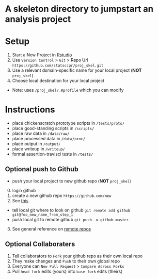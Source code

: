 # A skeleton directory to jumpstart an analysis project

# Setup

1. Start a New Project in [Rstudio](https://www.rstudio.com/) 
2. Use `Version Control` > `Git` > Repo Url `https://github.com/statsccpr/proj_skel.git`
3. Use a relevant domain-specific name for your local project (**NOT** `proj_skel`)
4. Choose local destination for your local project

* Note: uses `/proj_skel/.Rprofile` which you can modify


# Instructions

* place chickenscratch prototype scripts in `/tests/proto/`
* place good-standing scripts in `/scripts/`
* place raw data in `/data/raw/`
* place processed data in `/data/proc/`
* place output in `/output/`
* place writeup in `/writeup/`
* formal assertion-travisci tests in `/tests/`

## Optional push to Github
* push your local project to new github repo (**NOT** `proj_skel`)
0. login github
1. create a new github repo `https://github.com/new`
2. See [this](http://r-pkgs.had.co.nz/git.html#github-init)
* tell local git where to look on github `git remote add github git@foo_new_name_from_step_1`
* push local git to remote github `git push -u github master`
3. See general reference on [remote repos](https://git-scm.com/book/en/v2/Git-Basics-Working-with-Remotes)

## Optional Collaboraters
1. Tell collaborators to `Fork` your github repo as their own local repo
2. They make changes and `Push` to their own global repo
3. Everyone can `New Pull Request` > `Compare Across Forks` 
4. Pull `head fork` edits (yours) into `base fork` edits (theirs) 

